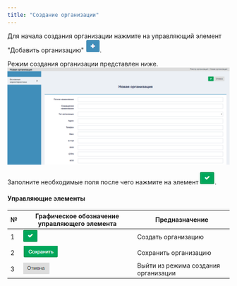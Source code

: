 ```yaml
---
title: "Создание организации"
---
```


Для начала создания организации нажмите на управляющий элемент "Добавить организацию" ![](add.PNG).

Режим cоздания организации представлен ниже. 
![](main.PNG)

Заполните необходимые поля после чего нажмите на элемент ![](create.PNG).

#### Управляющие элементы 

| № | Графическое обозначение управляющего элемента | Предназначение                       |
|---|-----------------------------------------------|--------------------------------------|
| 1 | ![](create.PNG)                               | Создать организацию                  |
| 2 | ![](saveorg.PNG)                              | Сохранить организацию                |
| 3 | ![](otmena.PNG)                               | Выйти из режима создания организации |